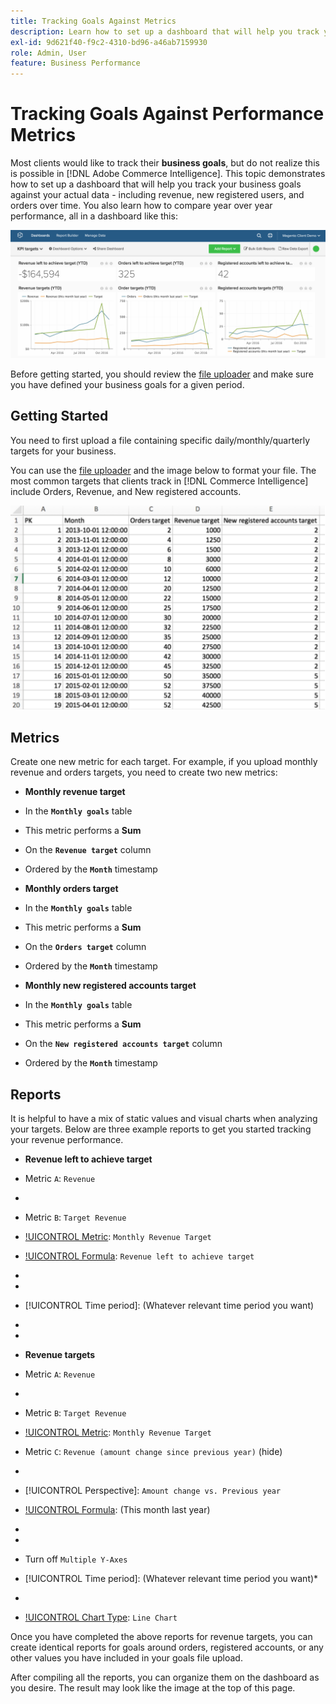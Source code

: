 ```yaml
---
title: Tracking Goals Against Metrics
description: Learn how to set up a dashboard that will help you track your business goals against your actual data - including revenue, new registered users, and orders over time.
exl-id: 9d621f40-f9c2-4310-bd96-a46ab7159930
role: Admin, User
feature: Business Performance
---
```

# Tracking Goals Against Performance Metrics

Most clients would like to track their **business goals**, but do not realize this is possible in [!DNL Adobe Commerce Intelligence]. This topic demonstrates how to set up a dashboard that will help you track your business goals against your actual data - including revenue, new registered users, and orders over time. You also learn how to compare year over year performance, all in a dashboard like this:

![](../../assets/Goals-_dashboard_2.png)

Before getting started, you should review the [file uploader](../importing-data/connecting-data/using-file-uploader.md) and make sure you have defined your business goals for a given period.

## Getting Started

You need to first upload a file containing specific daily/monthly/quarterly targets for your business.

You can use the [file uploader](../importing-data/connecting-data/using-file-uploader.md) and the image below to format your file. The most common targets that clients track in [!DNL Commerce Intelligence] include Orders, Revenue, and New registered accounts.

![](../../assets/Goals-_Excel.png)

## Metrics

Create one new metric for each target. For example, if you upload monthly revenue and orders targets, you need to create two new metrics:

* **Monthly revenue target**
* In the **`Monthly goals`** table
* This metric performs a **Sum**
* On the **`Revenue target`** column
* Ordered by the **`Month`** timestamp

* **Monthly orders target**
* In the **`Monthly goals`** table
* This metric performs a **Sum**
* On the **`Orders target`** column
* Ordered by the **`Month`** timestamp

* **Monthly new registered accounts target**
* In the **`Monthly goals`** table
* This metric performs a **Sum**
* On the **`New registered accounts target`** column
* Ordered by the **`Month`** timestamp

## Reports

It is helpful to have a mix of static values and visual charts when analyzing your targets. Below are three example reports to get you started tracking your revenue performance.

* **Revenue left to achieve target**
* Metric `A`: `Revenue`
* [!UICONTROL Metric]: `Revenue`

* Metric `B`: `Target Revenue`
* [!UICONTROL Metric]: `Monthly Revenue Target`

* [!UICONTROL Formula]: `Revenue left to achieve target`
* [!UICONTROL Formula]: `(B-A)`
* [!UICONTROL Format]: `Number`

* [!UICONTROL Time period]: (Whatever relevant time period you want)
* [!UICONTROL Interval]: `Month`
* [!UICONTROL Chart Type]: `Scalar`

* **Revenue targets**
* Metric `A`: `Revenue`
* [!UICONTROL Metric]: `Revenue`

* Metric `B`: `Target Revenue`
* [!UICONTROL Metric]: `Monthly Revenue Target`

* Metric `C`: `Revenue (amount change since previous year)` (hide)
* [!UICONTROL Metric]: `Revenue`
* [!UICONTROL Perspective]: `Amount change vs. Previous year`

* [!UICONTROL Formula]: (This month last year)
* [!UICONTROL Formula]: `(A-C)`
* [!UICONTROL Format]: `Currency`

* Turn off `Multiple Y-Axes`
* [!UICONTROL Time period]: (Whatever relevant time period you want)*
* [!UICONTROL Interval]: `Month`
* [!UICONTROL Chart Type]: `Line Chart`

Once you have completed the above reports for revenue targets, you can create identical reports for goals around orders, registered accounts, or any other values you have included in your goals file upload.

After compiling all the reports, you can organize them on the dashboard as you desire. The result may look like the image at the top of this page.
